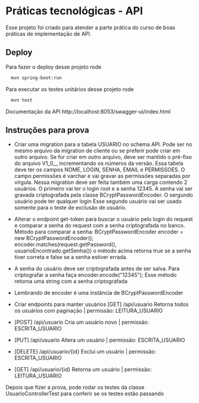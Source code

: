 # Práticas tecnológicas - API

Esse projeto foi criado para atender a parte prática do curso de boas práticas de implementação de API. 


## Deploy

Para fazer o deploy desse projeto rode

```bash
  mvn spring-boot:run
```

Para executar os testes unitários desse projeto rode

```bash
  mvn test
```
Documentação da API
http://localhost:8053/swagger-ui/index.html

## Instruções para prova
- Criar uma migration para a tabela USUARIO no schema API. Pode ser no mesmo arquivo
  da migration de cliente ou se preferir pode criar em outro arquivo.
  Se for criar em outro arquivo, deve ser mantido o pré-fixo do arquivo V1_0__
  incrementando os números da versão. Essa tabela deve ter os campos NOME,
  LOGIN, SENHA, EMAIL e PERMISSOES. O campo permissões é varchar e vai gravar
  as permissões separadas por vírgula. Nessa migration deve ser feita também uma carga
  contendo 2 usuários. O primeiro vai ter o login root e a senha 12345. A senha vai ser gravada
  criptografada pela classe BCryptPasswordEncoder. O sergundo usuário pode ter qualquer login
  Esse segundo usuário vai ser usado somente para o teste de exclusão de usuário.

- Alterar o endpoint get-token para buscar o usuário pelo login do request e
  comparar a senha do request com a senha criptografada no banco.
  Método para comparar a senha:
  BCryptPasswordEncoder encoder = new BCryptPasswordEncoder();
  encoder.matches(request.getPassword(), usuarioEncontrado.getSenha())
  o método acima retorna true se a senha tiver correta e false se a senha estiver errada.
- A senha do usuário deve ser criptografada antes de ser salva. Para criptografar a senha faça encoder.encode("12345"); Esse método retorna uma string com a senha criptografada
- Lembrando de encoder é uma instância de BCryptPasswordEncoder

- Criar endpoints para manter usuários
  [GET] /api/usuario Retorna todos os usuários com paginação | permissão: LEITURA_USUARIO
  
- [POST] /api/usuario Cria um usuário novo | permissão: ESCRITA_USUARIO
  
- [PUT] /api/usuario Altera um usuário | permissão: ESCRITA_USUARIO
  
- [DELETE] /api/usuario/{id} Exclui um usuário | permissão: ESCRITA_USUARIO
  
- [GET] /api/usuario/{id} Retorna um usuário | permissão: LEITURA_USUARIO

Depois que fizer a prova, pode rodar os testes da classe UsuarioControllerTest para conferir se os testes estão passando